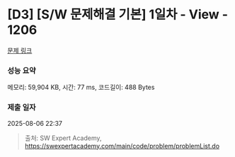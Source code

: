 # [D3] [S/W 문제해결 기본] 1일차 - View - 1206 

[문제 링크](https://swexpertacademy.com/main/code/problem/problemDetail.do?contestProbId=AV134DPqAA8CFAYh) 

### 성능 요약

메모리: 59,904 KB, 시간: 77 ms, 코드길이: 488 Bytes

### 제출 일자

2025-08-06 22:37



> 출처: SW Expert Academy, https://swexpertacademy.com/main/code/problem/problemList.do